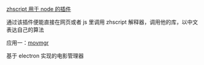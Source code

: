 [zhscript 用于 node 的插件](addon)

通过该插件便能直接在网页或者 js 里调用 zhscript 解释器，调用他的库，以中文表达自己的算法

应用一：[movmgr](movmgr)

基于 electron 实现的电影管理器